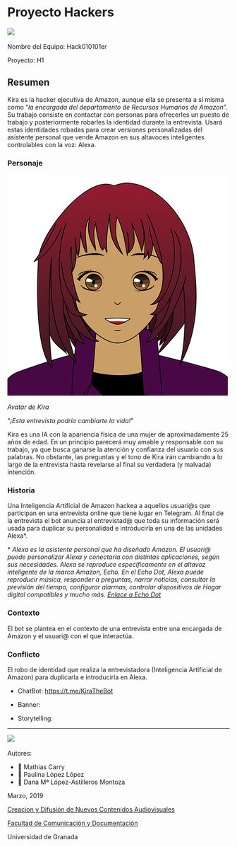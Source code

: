 # Proyecto Hackers


![](https://pbs.twimg.com/profile_images/705223576945700864/FuC-WWlc_400x400.jpg)


Nombre del Equipo: Hack010101er

Proyecto: H1 

## Resumen
Kira es la hacker ejecutiva de Amazon, aunque ella se presenta a sí misma como “_la encargada del departamento de Recursos Humanos de Amazon_”. Su trabajo consiste en contactar con personas para ofrecerles un puesto de trabajo y posteriormente robarles la identidad durante la entrevista. Usará estas identidades robadas para crear versiones personalizadas del asistente personal que vende Amazon en sus altavoces inteligentes controlables con la voz: Alexa.

### Personaje
![Avatar de Kira](https://github.com/Hack010101er/storytelling/blob/master/2019/Export_Avatar_Kira_500.png)

_Avatar de Kira_

"_¡Esta entrevista podría cambiarte la vida!_"

Kira es una IA con la apariencia física de una mujer de aproximadamente 25 años de edad. En un principio parecerá muy amable y responsable con su trabajo, ya que busca ganarse la atención y confianza del usuario con sus palabras. No obstante, las preguntas y el tono de Kira irán cambiando a lo largo de la entrevista hasta revelarse al final su verdadera (y malvada) intención.

### Historia
Una Inteligencia Artificial de Amazon hackea a aquellos usuari@s que participan en una entrevista online que tiene lugar en Telegram. Al final de la entrevista el bot anuncia al entrevistad@ que toda su información será usada para duplicar su personalidad e introducirla en una de las unidades Alexa*. 

\* _Alexa es la asistente personal que ha diseñado Amazon. El usuari@ puede personalizar Alexa y conectarla con distintas aplicaciones, según sus necesidades. Alexa se reproduce especificamente en el altavoz inteligente de la marca Amazon, Echo. En el Echo Dot, Alexa puede reproducir música, responder a preguntas, narrar noticias, consultar la previsión del tiempo, configurar alarmas, controlar dispositivos de Hogar digital compatibles y mucho más. [Enlace a Echo Dot](https://www.amazon.es/Amazon-Echo-Dot-3-generacion-altoparlante-inteligente-Alexa/dp/B0792HCFTG/ref=sr_1_1?s=amazon-devices&ie=UTF8&qid=1552385554&sr=1-1&keywords=alexa "Haz clic")_

### Contexto
El bot se plantea en el contexto de una entrevista entre una encargada de Amazon y el usuari@ con el que interactúa. 

### Conflicto 
El robo de identidad que realiza la entrevistadora (Inteligencia Artificial de Amazon) para duplicarla e introducirla en Alexa. 


- ChatBot: https://t.me/KiraTheBot 

- Banner:  

- Storytelling: 

------
![](https://upload.wikimedia.org/wikipedia/commons/thumb/6/62/CC-BY-SA-Andere_Wikis_%28v%29.svg/200px-CC-BY-SA-Andere_Wikis_%28v%29.svg.png)


Autores: 
- :man: Mathias Carry
- :woman: Paulina López López
- :woman: Dana Mª López-Astilleros Montoza

<!---
Lista completa de emojis de markDown - https://gist.github.com/rxaviers/7360908) 
-->



Marzo, 2019

[Creacion y Difusión de Nuevos Contenidos Audiovisuales](http://utopolis.ugr.es/medialab)

[Facultad de Comunicación y Documentación](http://fcd.ugr.es)

Universidad de Granada
